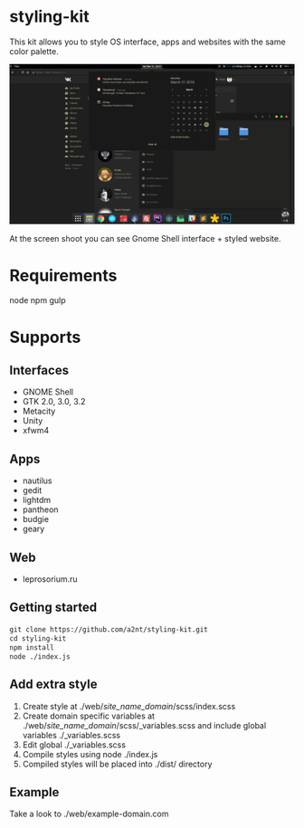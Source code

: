 # styling-kit

This kit allows you to style OS interface, apps and websites with the same color palette.

![screenshoot](https://raw.githubusercontent.com/a2nt/styling-kit/master/screenshot.png)

At the screen shoot you can see Gnome Shell interface + styled website.

# Requirements
node
npm
gulp

# Supports

## Interfaces

+ GNOME Shell
+ GTK 2.0, 3.0, 3.2
+ Metacity
+ Unity
+ xfwm4

## Apps

+ nautilus
+ gedit
+ lightdm
+ pantheon
+ budgie
+ geary

## Web

+ leprosorium.ru

## Getting started

```
git clone https://github.com/a2nt/styling-kit.git
cd styling-kit
npm install
node ./index.js
```

## Add extra style

1) Create style at ./web/*site_name_domain*/scss/index.scss
2) Create domain specific variables at ./web/*site_name_domain*/scss/_variables.scss and include global variables ./_variables.scss
3) Edit global ./_variables.scss
4) Compile styles using node ./index.js
5) Compiled styles will be placed into ./dist/ directory

## Example

Take a look to ./web/example-domain.com 

